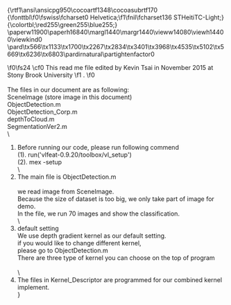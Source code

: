 {\rtf1\ansi\ansicpg950\cocoartf1348\cocoasubrtf170
{\fonttbl\f0\fswiss\fcharset0 Helvetica;\f1\fnil\fcharset136 STHeitiTC-Light;}
{\colortbl;\red255\green255\blue255;}
\paperw11900\paperh16840\margl1440\margr1440\vieww14080\viewh14400\viewkind0
\pard\tx566\tx1133\tx1700\tx2267\tx2834\tx3401\tx3968\tx4535\tx5102\tx5669\tx6236\tx6803\pardirnatural\partightenfactor0

\f0\fs24 \cf0 This read me file edited by Kevin Tsai in November 2015 at Stony Brook University
\f1 .
\f0 \
\
The files in our document are as following: \
SceneImage (store image in this document)\
ObjectDetection.m\
ObjectDetection_Corp.m\
depthToCloud.m\
SegmentationVer2.m\
\
1. Before running our code, please run following commend \
 (1). run('vlfeat-0.9.20/toolbox/vl_setup')\
 (2). mex -setup \
\
2. The main file is ObjectDetection.m\
\
we read image from SceneImage.\
Because the size of dataset is too big, we only take part of image for demo. \
In the file, we run 70 images and show the classification. \
\
3. default setting\
    We use depth gradient kernel as our default setting. \
    if you would like to change different kernel,\
    please go to ObjectDetection.m\
    There are three type of kernel you can choose on the top of program \
    \
\
4. The files in Kernel_Descriptor are programmed for our combined kernel implement.\
}